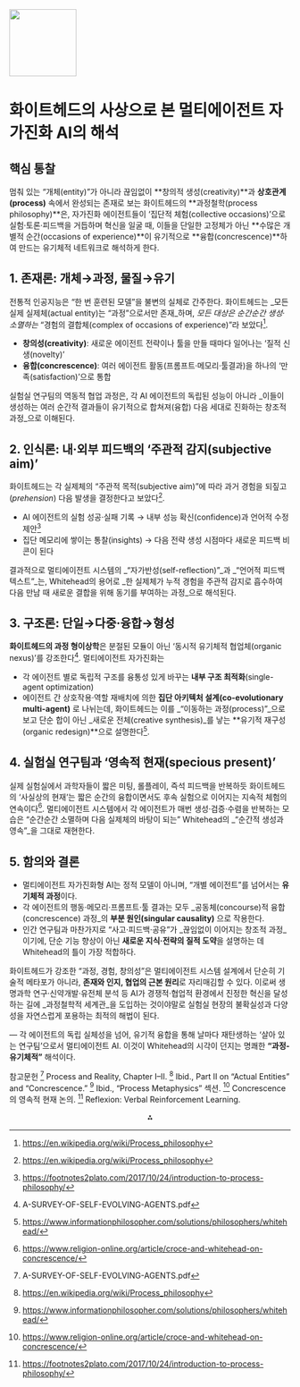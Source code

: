<img src="https://r2cdn.perplexity.ai/pplx-full-logo-primary-dark%402x.png" class="logo" width="120"/>

# 화이트헤드의 사상으로 본 멀티에이전트 자가진화 AI의 해석

## 핵심 통찰

멈춰 있는 “개체(entity)”가 아니라 끊임없이 **창의적 생성(creativity)**과 **상호관계(process)** 속에서 완성되는 존재로 보는 화이트헤드의 **과정철학(process philosophy)**은,
자가진화 에이전트들이 ‘집단적 체험(collective occasions)’으로 실험·토론·피드백을 거듭하며 혁신을 일굴 때,
이들을 단일한 고정체가 아닌 **수많은 개별적 순간(occasions of experience)**이 유기적으로 **융합(concrescence)**하여 만드는 유기체적 네트워크로 해석하게 한다.

## 1. 존재론: 개체→과정, 물질→유기

전통적 인공지능은 “한 번 훈련된 모델”을 불변의 실체로 간주한다.
화이트헤드는 _모든 실제 실제체(actual entity)는 “과정”으로서만 존재_하며, _모든 대상은 순간순간 생성·소멸하는_
“경험의 결합체(complex of occasions of experience)”라 보았다[^1].

- **창의성(creativity)**: 새로운 에이전트 전략이나 툴을 만들 때마다 일어나는 ‘질적 신생(novelty)’
- **융합(concrescence)**: 여러 에이전트 활동(프롬프트·메모리·툴결과)을 하나의 ‘만족(satisfaction)’으로 통합

실험실 연구팀의 역동적 협업 과정은,
각 AI 에이전트의 독립된 성능이 아니라 _이들이 생성하는 여러 순간적 결과들이 유기적으로 합쳐져(융합)
다음 세대로 진화하는 창조적 과정_으로 이해된다.

## 2. 인식론: 내·외부 피드백의 ‘주관적 감지(subjective aim)’

화이트헤드는 각 실제체의 “주관적 목적(subjective aim)”에 따라
과거 경험을 되짚고(_prehension_) 다음 발생을 결정한다고 보았다[^1].

- AI 에이전트의 실험 성공·실패 기록 → 내부 성능 확신(confidence)과 언어적 수정 제안[^2]
- 집단 메모리에 쌓이는 통찰(insights) → 다음 전략 생성 시점마다 새로운 피드백 비콘이 된다

결과적으로 멀티에이전트 시스템의 _“자가반성(self-reflection)”_과
_“언어적 피드백 텍스트”_는, Whitehead의 용어로 _한 실제체가 누적 경험을 주관적 감지로 흡수하여
다음 만남 때 새로운 결합을 위해 동기를 부여하는 과정_으로 해석된다.

## 3. 구조론: 단일→다중·융합→형성

**화이트헤드의 과정 형이상학**은 분절된 모듈이 아닌
‘동시적 유기체적 협업체(organic nexus)’를 강조한다[^3]. 멀티에이전트 자가진화는

- 각 에이전트 별로 독립적 구조를 융통성 있게 바꾸는 **내부 구조 최적화**(single-agent optimization)
- 에이전트 간 상호작용·역할 재배치에 의한 **집단 아키텍처 설계(co-evolutionary multi-agent)**
로 나뉘는데, 화이트헤드는 이를 _“이동하는 과정(process)”_으로 보고
단순 합이 아닌 _새로운 전체(creative synthesis)_를 낳는 **유기적 재구성(organic redesign)**으로 설명한다[^4].


## 4. 실험실 연구팀과 ‘영속적 현재(specious present)’

실제 실험실에서 과학자들이 짧은 미팅, 롤플레이, 즉석 피드백을 반복하듯
화이트헤드의 ‘사실상의 현재’는 짧은 순간의 융합이면서도
후속 실험으로 이어지는 지속적 체험의 연속이다[^5].
멀티에이전트 시스템에서 각 에이전트가 매번 생성·검증·수렴을 반복하는 모습은
“순간순간 소멸하며 다음 실제체의 바탕이 되는” Whitehead의 _“순간적 생성과 영속”_을 그대로 재현한다.

## 5. 함의와 결론

- 멀티에이전트 자가진화형 AI는 정적 모델이 아니며,
“개별 에이전트”를 넘어서는 **유기체적 과정**이다.
- 각 에이전트의 행동·메모리·프롬프트·툴 결과는 모두
_공동체(concourse)적 융합(concrescence) 과정_의 **부분 원인(singular causality)** 으로 작용한다.
- 인간 연구팀과 마찬가지로 “사고·피드백·공유”가 _끊임없이 이어지는 창조적 과정_이기에,
단순 기능 향상이 아닌 **새로운 지식·전략의 질적 도약**을 설명하는 데 Whitehead의 틀이 가장 적합하다.

화이트헤드가 강조한 “과정, 경험, 창의성”은 멀티에이전트 시스템 설계에서
단순히 기술적 메타포가 아니라, **존재와 인지, 협업의 근본 원리**로 자리매김할 수 있다.
이로써 생명과학 연구·신약개발·유전체 분석 등 AI가 경쟁적·협업적 환경에서
진정한 혁신을 달성하는 길에 _과정철학적 세계관_을 도입하는 것이야말로
실험실 현장의 불확실성과 다양성을 자연스럽게 포용하는 최적의 해법이 된다.

― 각 에이전트의 독립 실체성을 넘어,
유기적 융합을 통해 날마다 재탄생하는 ‘살아 있는 연구팀’으로서 멀티에이전트 AI.
이것이 Whitehead의 시각이 던지는 명쾌한 **“과정-유기체적”** 해석이다.

참고문헌
[^3] Process and Reality, Chapter I–II.
[^1] Ibid., Part II on “Actual Entities” and “Concrescence.”
[^4] Ibid., “Process Metaphysics” 섹션.
[^5] Concrescence의 영속적 현재 논의.
[^2] Reflexion: Verbal Reinforcement Learning.

<div style="text-align: center">⁂</div>

[^1]: https://en.wikipedia.org/wiki/Process_philosophy

[^2]: https://footnotes2plato.com/2017/10/24/introduction-to-process-philosophy/

[^3]: A-SURVEY-OF-SELF-EVOLVING-AGENTS.pdf

[^4]: https://www.informationphilosopher.com/solutions/philosophers/whitehead/

[^5]: https://www.religion-online.org/article/croce-and-whitehead-on-concrescence/

[^6]: https://www.academia.edu/42997850/_A_Systemic_Reading_of_Whiteheads_Organic_Philosophy_2020_

[^7]: https://en.wikipedia.org/wiki/Process_and_Reality

[^8]: https://philosophynow.org/issues/114/The_Philosophy_of_Organism

[^9]: https://iep.utm.edu/processp/

[^10]: https://journals.openedition.org/ejpap/935

[^11]: https://en.wikipedia.org/wiki/Alfred_North_Whitehead

[^12]: https://revistas.comillas.edu/index.php/pensamiento/article/download/5135/4948/11501

[^13]: https://footnotes2plato.com/2024/12/17/why-the-world-is-unfinished-whitehead-in-20-minutes/

[^14]: https://footnotes2plato.com/2023/06/21/whiteheads-philosophy-of-organism-turning-idealism-inside-out-draft-article/

[^15]: https://plato.stanford.edu/entries/process-philosophy/

[^16]: https://ctr4process.org/article/whiteheads-metaphysics-as-a-cosmological-framework-for-transpersonal-psychology/

[^17]: https://archive.org/details/whiteheadsorgani0000plam

[^18]: https://www.jstor.org/stable/3745939

[^19]: https://philpapers.org/rec/SMITSS-2

[^20]: https://www.youtube.com/watch?v=ysTx1c5-A7s

[^21]: https://philarchive.org/archive/GARWAP

